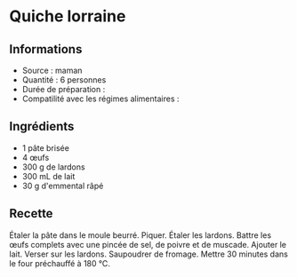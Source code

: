 # Quiche lorraine

## Informations
* Source : maman
* Quantité : 6 personnes
* Durée de préparation :
* Compatilité avec les régimes alimentaires :

## Ingrédients
* 1 pâte brisée
* 4 œufs
* 300 g de lardons
* 300 mL de lait
* 30 g d'emmental râpé

## Recette
Étaler la pâte dans le moule beurré. Piquer. Étaler les lardons. Battre les œufs complets avec une pincée de sel, de poivre et de muscade. Ajouter le lait. Verser sur les lardons. Saupoudrer de fromage. Mettre 30 minutes dans le four préchauffé à 180 ℃.
